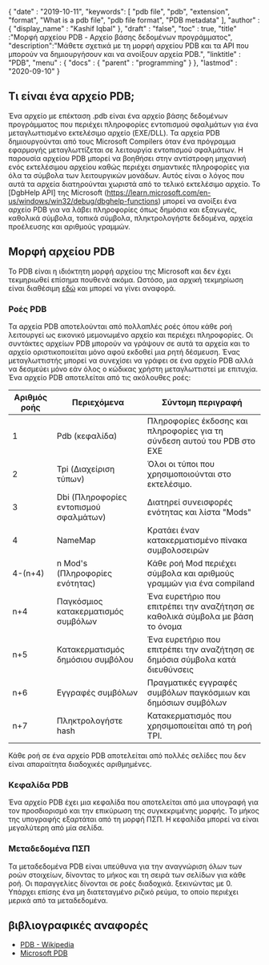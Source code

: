 {
  "date" : "2019-10-11",
  "keywords": [ "pdb file", "pdb", "extension", "format", "What is a pdb file", "pdb file format", "PDB metadata" ],
  "author" : {
    "display_name" : "Kashif Iqbal"
},
  "draft" : "false",
  "toc" : true,
  "title" :"Μορφή αρχείου PDB - Αρχείο βάσης δεδομένων προγράμματος",
  "description":"Μάθετε σχετικά με τη μορφή αρχείου PDB και τα API που μπορούν να δημιουργήσουν και να ανοίξουν αρχεία PDB.",
  "linktitle" : "PDB",
  "menu" : {
    "docs" : {
      "parent" : "programming"
}
},
  "lastmod" : "2020-09-10"
}

## Τι είναι ένα αρχείο PDB;

Ένα αρχείο με επέκταση .pdb είναι ένα αρχείο βάσης δεδομένων προγράμματος που περιέχει πληροφορίες εντοπισμού σφαλμάτων για ένα μεταγλωττισμένο εκτελέσιμο αρχείο (EXE/DLL). Τα αρχεία PDB δημιουργούνται από τους Microsoft Compilers όταν ένα πρόγραμμα εφαρμογής μεταγλωττίζεται σε λειτουργία εντοπισμού σφαλμάτων. Η παρουσία αρχείου PDB μπορεί να βοηθήσει στην αντίστροφη μηχανική ενός εκτελέσιμου αρχείου καθώς περιέχει σημαντικές πληροφορίες για όλα τα σύμβολα των λειτουργικών μονάδων. Αυτός είναι ο λόγος που αυτά τα αρχεία διατηρούνται χωριστά από το τελικό εκτελέσιμο αρχείο. Το [DgbHelp API] της Microsoft (https://learn.microsoft.com/en-us/windows/win32/debug/dbghelp-functions) μπορεί να ανοίξει ένα αρχείο PDB για να λάβει πληροφορίες όπως δημόσια και εξαγωγές, καθολικά σύμβολα, τοπικά σύμβολα, πληκτρολογήστε δεδομένα, αρχεία προέλευσης και αριθμούς γραμμών.

## Μορφή αρχείου PDB

Το PDB είναι η ιδιόκτητη μορφή αρχείου της Microsoft και δεν έχει τεκμηριωθεί επίσημα πουθενά ακόμα. Ωστόσο, μια αρχική τεκμηρίωση είναι διαθέσιμη [εδώ](https://github.com/Microsoft/microsoft-pdb) και μπορεί να γίνει αναφορά.

### Ροές PDB

Τα αρχεία PDB αποτελούνται από πολλαπλές ροές όπου κάθε ροή λειτουργεί ως εικονικό μεμονωμένο αρχείο και περιέχει πληροφορίες. Οι συντάκτες αρχείων PDB μπορούν να γράψουν σε αυτά τα αρχεία και το αρχείο οριστικοποιείται μόνο αφού εκδοθεί μια ρητή δέσμευση. Ένας μεταγλωττιστής μπορεί να συνεχίσει να γράφει σε ένα αρχείο PDB αλλά να δεσμεύει μόνο εάν όλος ο κώδικας χρήστη μεταγλωττιστεί με επιτυχία. Ένα αρχείο PDB αποτελείται από τις ακόλουθες ροές:

|Αριθμός ροής |Περιεχόμενα |Σύντομη περιγραφή|
---|---|---|
|1| Pdb (κεφαλίδα) |Πληροφορίες έκδοσης και πληροφορίες για τη σύνδεση αυτού του PDB στο EXE|
|2| Tpi (Διαχείριση τύπων) |Όλοι οι τύποι που χρησιμοποιούνται στο εκτελέσιμο.|
|3| Dbi (Πληροφορίες εντοπισμού σφαλμάτων) |Διατηρεί συνεισφορές ενότητας και λίστα "Mods"|
|4| NameMap| Κρατάει έναν κατακερματισμένο πίνακα συμβολοσειρών|
|4-(n+4)| n Mod's (Πληροφορίες ενότητας)| Κάθε ροή Mod περιέχει σύμβολα και αριθμούς γραμμών για ένα compiland|
|n+4| Παγκόσμιος κατακερματισμός συμβόλων| Ένα ευρετήριο που επιτρέπει την αναζήτηση σε καθολικά σύμβολα με βάση το όνομα|
|n+5| Κατακερματισμός δημόσιου συμβόλου| Ένα ευρετήριο που επιτρέπει την αναζήτηση σε δημόσια σύμβολα κατά διευθύνσεις|
|n+6| Εγγραφές συμβόλων| Πραγματικές εγγραφές συμβόλων παγκόσμιων και δημόσιων συμβόλων|
|n+7| Πληκτρολογήστε hash| Κατακερματισμός που χρησιμοποιείται από τη ροή TPI.|

Κάθε ροή σε ένα αρχείο PDB αποτελείται από πολλές σελίδες που δεν είναι απαραίτητα διαδοχικές αριθμημένες.

### Κεφαλίδα PDB

Ένα αρχείο PDB έχει μια κεφαλίδα που αποτελείται από μια υπογραφή για τον προσδιορισμό και την επικύρωση της συγκεκριμένης μορφής. Το μήκος της υπογραφής εξαρτάται από τη μορφή ΠΣΠ. Η κεφαλίδα μπορεί να είναι μεγαλύτερη από μία σελίδα.

### Μεταδεδομένα ΠΣΠ
Τα μεταδεδομένα PDB είναι υπεύθυνα για την αναγνώριση όλων των ροών στοιχείων, δίνοντας το μήκος και τη σειρά των σελίδων για κάθε ροή. Οι παραγγελίες δίνονται σε ροές διαδοχικά. ξεκινώντας με 0. Υπάρχει επίσης ένα μη διατεταγμένο ριζικό ρεύμα, το οποίο περιέχει μερικά από τα μεταδεδομένα.

## βιβλιογραφικές αναφορές
* [PDB - Wikipedia](https://en.wikipedia.org/wiki/Program_database)
* [Microsoft PDB](https://github.com/Microsoft/microsoft-pdb)

